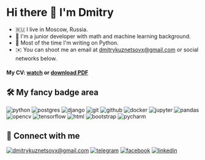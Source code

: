 # Hi there 👋 I'm Dmitry 

- 🇷🇺 I live in Moscow, Russia.
- 🐍 I'm a junior developer with math and machine learning background.
- 🤖 Most of the time I'm writing on Python.
- ✉️ You can shoot me an email at [dmitrykuznetsovx@gmail.com](mailto:dmitrykuznetsovx@gmail.com) or social networks 
  below.

#### My CV: [watch](https://resume.io/r/cCjDzxkEK) or [download PDF](https://raw.githubusercontent.com/lulzseq/lulzseq/master/cv.pdf)

## 🛠 My fancy badge area

![python](https://img.shields.io/badge/python%20-%23255074.svg?&style=for-the-badge&logo=python&logoColor=white) ![postgres](https://img.shields.io/badge/postgres-%23316192.svg?&style=for-the-badge&logo=postgresql&logoColor=white) 
![django](https://img.shields.io/badge/django%20-%23092E20.svg?&style=for-the-badge&logo=django&logoColor=white) ![git](https://img.shields.io/badge/git%20-%23F05033.svg?&style=for-the-badge&logo=git&logoColor=white) ![github](https://img.shields.io/badge/github%20-%23000408.svg?&style=for-the-badge&logo=github&logoColor=white) ![docker](https://img.shields.io/badge/docker-%232496ED.svg?&style=for-the-badge&logo=docker&logoColor=white) ![jupyter](https://img.shields.io/badge/Jupyter%20-%23F37626.svg?&style=for-the-badge&logo=Jupyter&logoColor=white) ![pandas](https://img.shields.io/badge/pandas%20-%23150458.svg?&style=for-the-badge&logo=pandas&logoColor=white) ![opencv](https://img.shields.io/badge/Opencv-redgreen?&style=for-the-badge&logo=opencv&logoColor=white) ![tensorflow](https://img.shields.io/badge/tensorflow%20-%23FF9002?&style=for-the-badge&logo=tensorflow&logoColor=white) ![html](https://img.shields.io/badge/html%20-%23E34F26.svg?&style=for-the-badge&logo=html5&logoColor=white) ![bootstrap](https://img.shields.io/badge/bootstrap%20-%238814FC.svg?&style=for-the-badge&logo=bootstrap&logoColor=white) ![pycharm](https://img.shields.io/badge/pycharm-%237CE46F.svg?&style=for-the-badge&logo=pycharm&logoColor=black)

## 🤝 Connect with me

[![dmitrykuznetsovx@gmail.com](https://img.shields.io/badge/email%20-%23E62B1E.svg?&style=for-the-badge&logo=mail.ru&logoColor=white)](mailto:dmitrykuznetsovx@gmail.com) [![telegram](https://img.shields.io/badge/telegram%20-%2326A4E3.svg?&style=for-the-badge&logo=telegram&logoColor=white)](https://t.me/kuznecov) [![facebook](https://img.shields.io/badge/facebook%20-%230B83ED.svg?&style=for-the-badge&logo=facebook&logoColor=white)](https://www.facebook.com/dmitrykuznetsovx) [![linkedin](https://img.shields.io/badge/linkedin%20-%230077B5.svg?&style=for-the-badge&logo=linkedin&logoColor=white)](https://www.linkedin.com/in/dmitrykuznetsov/)

[//]: # (## ![]&#40;https://assets.leetcode.com/static_assets/public/icons/favicon-32x32.png&#41; LeetCode fun)

[//]: # ([![KnlnKS's LeetCode stats]&#40;https://leetcode-stats-six.vercel.app/api?username=lulzseq&theme=dark&#41;]&#40;https://github.com/KnlnKS/leetcode-stats&#41;)

[//]: # ([![GitHub Streak]&#40;https://github-readme-streak-stats.herokuapp.com?user=lulzseq&theme=dark&hide_border=true&date_format=M%20j%5B%2C%20Y%5D&#41;]&#40;https://git.io/streak-stats&#41;)
